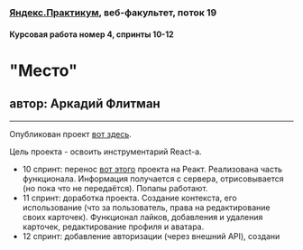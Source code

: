 ### [Яндекс.Практикум](https://praktikum.yandex.ru), веб-факультет, поток 19
#### Курсовая работа номер 4, спринты 10-12

# "Место"
## автор: Аркадий Флитман
------



Опубликован проект [вот здесь](https://konjvpaljto.github.io/mesto-react-auth/).

Цель проекта - освоить инструментарий React-а. 

* 10 спринт: перенос [вот этого](https://github.com/konjvpaljto/mesto) проекта на Реакт. Реализована часть функционала. Информация получается с сервера, отрисовывается (но пока что не передаётся). Попапы работают. 
* 11 спринт: доработка проекта. Создание контекста, его использование (что за пользователь, права на редактирование своих карточек). Функционал лайков, добавления и удаления карточек, редактирование профиля и аватара. 
* 12 спринт: добавление авторизации (через внешний API), создани
